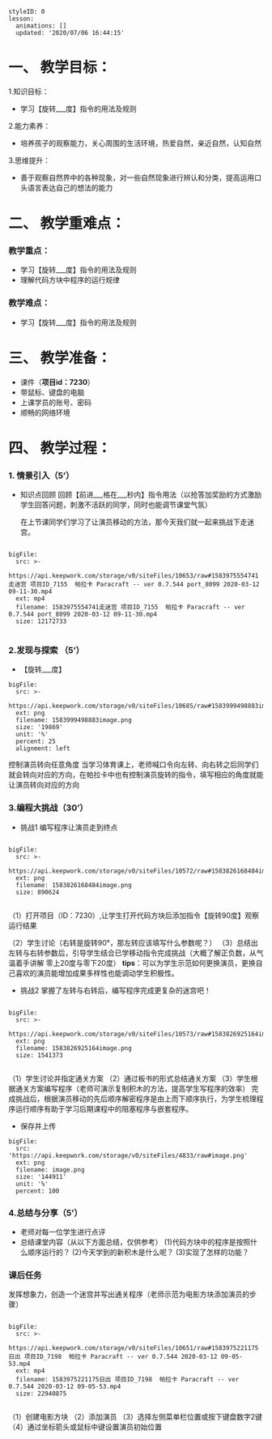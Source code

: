 
<style>
  .markdown-body hr {
    height: 1px;
  }
</style>





```@Lesson
styleID: 0
lesson:
  animations: []
  updated: '2020/07/06 16:44:15'

```


# **一、	教学目标：**
1.知识目标：
* 学习【旋转___度】指令的用法及规则

2.能力素养：
* 培养孩子的观察能力，关心周围的生活环境，热爱自然，亲近自然，认知自然

3.思维提升：
* 善于观察自然界中的各种现象，对一些自然现象进行辨认和分类，提高运用口头语言表达自己的想法的能力

# **二、	教学重难点：**

### 教学重点：
* 学习【旋转___度】指令的用法及规则
* 理解代码方块中程序的运行规律
### 教学难点：
* 学习【旋转___度】指令的用法及规则

# **三、	教学准备：**
* 课件（**项目id：7230**）
* 带鼠标、键盘的电脑
* 上课学员的账号、密码
* 顺畅的网络环境


# **四、	教学过程：**
### **1.	情景引入（5’）**
* 知识点回顾
  回顾【前进___格在___秒内】指令用法（以抢答加奖励的方式激励学生回答问题，刺激不活跃的同学，同时也能调节课堂气氛）

  在上节课同学们学习了让演员移动的方法，那今天我们就一起来挑战下走迷宫。
  
```@BigFile

bigFile:
  src: >-
    https://api.keepwork.com/storage/v0/siteFiles/10653/raw#1583975554741走迷宫 项目ID_7155  帕拉卡 Paracraft -- ver 0.7.544 port_8099 2020-03-12 09-11-30.mp4
  ext: mp4
  filename: 1583975554741走迷宫 项目ID_7155  帕拉卡 Paracraft -- ver 0.7.544 port_8099 2020-03-12 09-11-30.mp4
  size: 12172733
          
```

 

### **2.发现与探索	（5’）**
* 【旋转___度】
 
```@BigFile
bigFile:
  src: >-
    https://api.keepwork.com/storage/v0/siteFiles/10685/raw#1583999498883image.png
  ext: png
  filename: 1583999498883image.png
  size: '19869'
  unit: '%'
  percent: 25
  alignment: left

```

  控制演员转向任意角度
  当学习体育课上，老师喊口令向左转、向右转之后同学们就会转向对应的方向，在帕拉卡中也有控制演员旋转的指令，填写相应的角度就能让演员转向对应的方向
  
### **3.编程大挑战（30’）**
* 挑战1
  编写程序让演员走到终点
 
```@BigFile

bigFile:
  src: >-
    https://api.keepwork.com/storage/v0/siteFiles/10572/raw#1583826168484image.png
  ext: png
  filename: 1583826168484image.png
  size: 890624
          
```
 （1）打开项目（ID：7230）,让学生打开代码方块后添加指令【旋转90度】观察运行结果
 
 （2）学生讨论（右转是旋转90°，那左转应该填写什么参数呢？）
 （3）总结出左转与右转参数后，引导学生结合已学移动指令完成挑战（大概了解正负数，从气温着手讲解  零上20度与零下20度）
 **tips**：可以为学生示范如何更换演员，更换自己喜欢的演员能增加成果多样性也能调动学生积极性。
 * 挑战2
   掌握了左转与右转后，编写程序完成更复杂的迷宫吧！
```@BigFile

bigFile:
  src: >-
    https://api.keepwork.com/storage/v0/siteFiles/10573/raw#1583826925164image.png
  ext: png
  filename: 1583826925164image.png
  size: 1541373
          
```
  （1）学生讨论并指定通关方案
  （2）通过板书的形式总结通关方案
  （3）学生根据通关方案编写程序（老师可演示复制积木的方法，提高学生写程序的效率）
完成挑战后，根据演员移动的先后顺序解密程序是由上而下顺序执行，为学生梳理程序运行顺序有助于学习后期课程中的阻塞程序与嵌套程序。
* 保存并上传
 
```@BigFile
bigFile:
  src: 'https://api.keepwork.com/storage/v0/siteFiles/4833/raw#image.png'
  ext: png
  filename: image.png
  size: '144911'
  unit: '%'
  percent: 100

```


### **4.总结与分享（5’）**
* 老师对每一位学生进行点评
* 总结课堂内容（从以下方面总结，仅供参考）
(1)代码方块中的程序是按照什么顺序运行的？
(2)今天学到的新积木是什么呢？
(3)实现了怎样的功能？

### **课后任务**
  发挥想象力，创造一个迷宫并写出通关程序（老师示范为电影方块添加演员的步骤）
  
```@BigFile

bigFile:
  src: >-
    https://api.keepwork.com/storage/v0/siteFiles/10651/raw#1583975221175日出 项目ID_7198  帕拉卡 Paracraft -- ver 0.7.544 2020-03-12 09-05-53.mp4
  ext: mp4
  filename: 1583975221175日出 项目ID_7198  帕拉卡 Paracraft -- ver 0.7.544 2020-03-12 09-05-53.mp4
  size: 22940875
          
```

（1）创建电影方块
（2）添加演员
（3）选择左侧菜单栏位置或按下键盘数字2键
（4）通过坐标箭头或鼠标中键设置演员初始位置
 
 
 
 






















